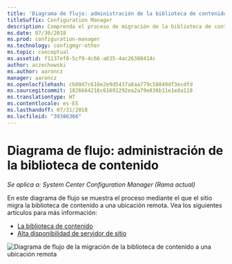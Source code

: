 ```yaml
---
title: 'Diagrama de flujo: administración de la biblioteca de contenido'
titleSuffix: Configuration Manager
description: Comprenda el proceso de migración de la biblioteca de contenido a una ubicación remota por parte del sitio.
ms.date: 07/30/2018
ms.prod: configuration-manager
ms.technology: configmgr-other
ms.topic: conceptual
ms.assetid: f1137ef8-5cf9-4c66-a635-4ac26380414c
author: aczechowski
ms.author: aaroncz
manager: aaroncz
ms.openlocfilehash: cb80d7c618e2e9d5437a8aa779c58849df3ecdfd
ms.sourcegitcommit: 1826664216c61691292ea2a79e836b11e1e8a118
ms.translationtype: HT
ms.contentlocale: es-ES
ms.lasthandoff: 07/31/2018
ms.locfileid: "39386366"
---
```

# <a name="flowchart---manage-content-library"></a>Diagrama de flujo: administración de la biblioteca de contenido

*Se aplica a: System Center Configuration Manager (Rama actual)*

En este diagrama de flujo se muestra el proceso mediante el que el sitio migra la biblioteca de contenido a una ubicación remota. Vea los siguientes artículos para más información:  
- [La biblioteca de contenido](/sccm/core/plan-design/hierarchy/the-content-library)  
- [Alta disponibilidad de servidor de sitio](/sccm/core/servers/deploy/configure/site-server-high-availability)

![Diagrama de flujo de la migración de la biblioteca de contenido a una ubicación remota](media/manage-content-library-flowchart.png)
